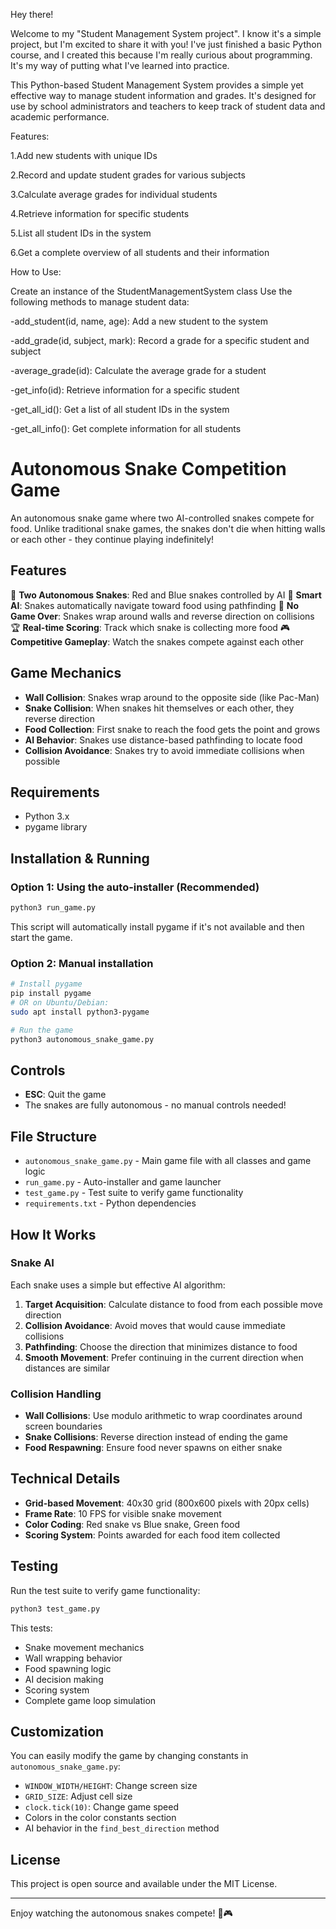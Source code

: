 Hey there!

Welcome to my "Student Management System project". I know it's a simple project, but I'm excited to share it with you! I've just finished a basic Python course, and I created this because I'm really curious about programming. It's my way of putting what I've learned into practice.

This Python-based Student Management System provides a simple yet effective way to manage student information and grades. It's designed for use by school administrators and teachers to keep track of student data and academic performance.

Features:

1.Add new students with unique IDs

2.Record and update student grades for various subjects

3.Calculate average grades for individual students

4.Retrieve information for specific students

5.List all student IDs in the system

6.Get a complete overview of all students and their information

How to Use:

Create an instance of the StudentManagementSystem class Use the following methods to manage student data:

-add_student(id, name, age): Add a new student to the system

-add_grade(id, subject, mark): Record a grade for a specific student and subject

-average_grade(id): Calculate the average grade for a student

-get_info(id): Retrieve information for a specific student

-get_all_id(): Get a list of all student IDs in the system

-get_all_info(): Get complete information for all students

# Autonomous Snake Competition Game

An autonomous snake game where two AI-controlled snakes compete for food. Unlike traditional snake games, the snakes don't die when hitting walls or each other - they continue playing indefinitely!

## Features

🐍 **Two Autonomous Snakes**: Red and Blue snakes controlled by AI
🎯 **Smart AI**: Snakes automatically navigate toward food using pathfinding
🔄 **No Game Over**: Snakes wrap around walls and reverse direction on collisions
🏆 **Real-time Scoring**: Track which snake is collecting more food
🎮 **Competitive Gameplay**: Watch the snakes compete against each other

## Game Mechanics

- **Wall Collision**: Snakes wrap around to the opposite side (like Pac-Man)
- **Snake Collision**: When snakes hit themselves or each other, they reverse direction
- **Food Collection**: First snake to reach the food gets the point and grows
- **AI Behavior**: Snakes use distance-based pathfinding to locate food
- **Collision Avoidance**: Snakes try to avoid immediate collisions when possible

## Requirements

- Python 3.x
- pygame library

## Installation & Running

### Option 1: Using the auto-installer (Recommended)
```bash
python3 run_game.py
```
This script will automatically install pygame if it's not available and then start the game.

### Option 2: Manual installation
```bash
# Install pygame
pip install pygame
# OR on Ubuntu/Debian:
sudo apt install python3-pygame

# Run the game
python3 autonomous_snake_game.py
```

## Controls

- **ESC**: Quit the game
- The snakes are fully autonomous - no manual controls needed!

## File Structure

- `autonomous_snake_game.py` - Main game file with all classes and game logic
- `run_game.py` - Auto-installer and game launcher
- `test_game.py` - Test suite to verify game functionality
- `requirements.txt` - Python dependencies

## How It Works

### Snake AI
Each snake uses a simple but effective AI algorithm:

1. **Target Acquisition**: Calculate distance to food from each possible move direction
2. **Collision Avoidance**: Avoid moves that would cause immediate collisions
3. **Pathfinding**: Choose the direction that minimizes distance to food
4. **Smooth Movement**: Prefer continuing in the current direction when distances are similar

### Collision Handling
- **Wall Collisions**: Use modulo arithmetic to wrap coordinates around screen boundaries
- **Snake Collisions**: Reverse direction instead of ending the game
- **Food Respawning**: Ensure food never spawns on either snake

## Technical Details

- **Grid-based Movement**: 40x30 grid (800x600 pixels with 20px cells)
- **Frame Rate**: 10 FPS for visible snake movement
- **Color Coding**: Red snake vs Blue snake, Green food
- **Scoring System**: Points awarded for each food item collected

## Testing

Run the test suite to verify game functionality:
```bash
python3 test_game.py
```

This tests:
- Snake movement mechanics
- Wall wrapping behavior
- Food spawning logic
- AI decision making
- Scoring system
- Complete game loop simulation

## Customization

You can easily modify the game by changing constants in `autonomous_snake_game.py`:

- `WINDOW_WIDTH/HEIGHT`: Change screen size
- `GRID_SIZE`: Adjust cell size
- `clock.tick(10)`: Change game speed
- Colors in the color constants section
- AI behavior in the `find_best_direction` method

## License

This project is open source and available under the MIT License.

---

Enjoy watching the autonomous snakes compete! 🐍🎮
